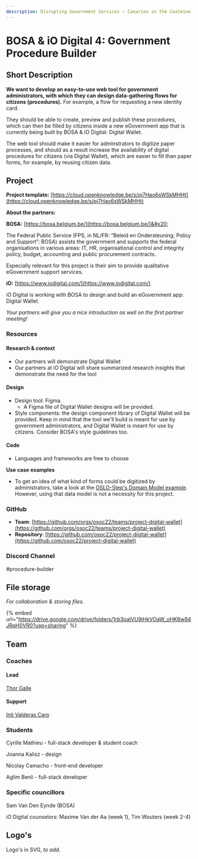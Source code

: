 ```yaml
---
description: Disrupting Government Services – Canaries in the Coalmine
---
```


# BOSA & iO Digital 4: Government Procedure Builder

## Short Description&#x20;

**We want to develop an easy-to-use web tool for government administrators, with which they can design data-gathering flows for citizens (procedures).** For example, a flow for requesting a new identity card.

They should be able to create, preview and publish these procedures, which can then be filled by citizens inside a new eGovernment app that is currently being built by BOSA & iO Digital: Digital Wallet.

The web tool should make it easier for adminstrators to digitize paper processes, and should as a result increase the availability of digital procedures for citizens (via Digital Wallet), which are easier to fill than paper forms, for example, by reusing citizen data.

## Project

**Project template:** [https://cloud.openknowledge.be/s/pj7Hao6sWSkMHHt](https://cloud.openknowledge.be/s/pj7Hao6sWSkMHHt)

**About the partners:**

**BOSA:** [https://bosa.belgium.be/](https://bosa.belgium.be/)&#x20;

The Federal Public Service (FPS, in NL/FR: “Beleid en Ondersteuning; Policy and Support”: BOSA) assists the government and supports the federal organisations in various areas: IT, HR, organisational control and integrity policy, budget, accounting and public procurement contracts.

Especially relevant for this project is their aim to provide qualitative eGovernment support services.

**iO:** [https://www.iodigital.com/](https://www.iodigital.com/)

iO Digital is working with BOSA to design and build an eGovernment app: Digital Wallet. &#x20;

_Your partners will give you a nice introduction as well on the first partner meeting!_

### Resources

#### Research & context

* Our partners will demonstrate Digital Wallet
* Our partners at iO Digital will share summarized research insights that demonstrate the need for the tool

#### Design

* Design tool: Figma.
  * A Figma file of Digital Wallet designs will be provided.
* Style components: the design component library of Digital Wallet will be provided. Keep in mind that the tool we'll build is meant for use by government administrators, and Digital Wallet is meant for use by citizens. Consider BOSA's style guidelines too.

#### Code

* Languages and frameworks are free to choose

**Use case examples**

* To get an idea of what kind of forms could be digitized by administrators, take a look at the [OSLO-Step's Domain Model example](https://purl.eu/cms/oslo-service/oslo-steps/domain\_model.html). However, using that data model is not a necessity for this project.

### GitHub

* **Team**: [https://github.com/orgs/osoc22/teams/project-digital-wallet](https://github.com/orgs/osoc22/teams/project-digital-wallet)
* **Repository**: [https://github.com/osoc22/project-digital-wallet](https://github.com/osoc22/project-digital-wallet)

### **Discord Channel**

\#procedure-builder

## File storage

_For collaboration & storing files._&#x20;

{% embed url="https://drive.google.com/drive/folders/1rb3oaIVU9iHkVOaW_oHK6w84JRqH0VR0?usp=sharing" %}

## Team

### Coaches

#### Lead

[Thor Galle](https://thorgalle.me/)

#### Support

[Inti Valderas Caro](https://smoothsailing.be/team/inti-valderas-caro)

### Students

Cyrille Mathieu - full-stack developer & student coach

Joanna Kalisz - design

Nicolay Camacho - front-end developer

Aglim Benli - full-stack developer

### Specific councillors

Sam Van Den Eynde (BOSA)

iO Digital counselors: Maxime Van der Aa (week 1), Tim Wouters (week 2-4)

## Logo's

Logo's in SVG, _to add_.

